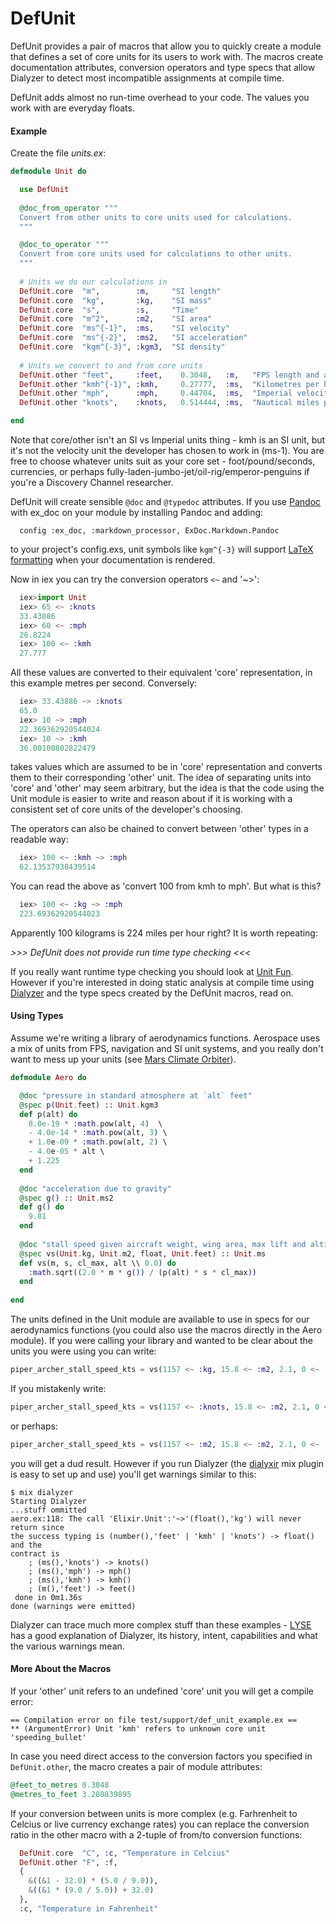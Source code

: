 # DefUnit

DefUnit provides a pair of macros that allow you to quickly create a module that
defines a set of core units for its users to work with. The macros
create documentation attributes, conversion operators and type specs that allow
Dialyzer to detect most incompatible assignments at compile time.

DefUnit adds almost no run-time overhead to your code. The values you work with
are everyday floats.

#### Example

Create the file _units.ex_:

```elixir
defmodule Unit do

  use DefUnit
  
  @doc_from_operator """
  Convert from other units to core units used for calculations.
  """

  @doc_to_operator """
  Convert from core units used for calculations to other units.
  """
  
  # Units we do our calculations in
  DefUnit.core  "m",        :m,     "SI length"
  DefUnit.core  "kg",       :kg,    "SI mass"
  DefUnit.core  "s",        :s,     "Time"
  DefUnit.core  "m^2",      :m2,    "SI area"
  DefUnit.core  "ms^{-1}",  :ms,    "SI velocity"
  DefUnit.core  "ms^{-2}",  :ms2,   "SI acceleration"
  DefUnit.core  "kgm^{-3}", :kgm3,  "SI density"
  
  # Units we convert to and from core units
  DefUnit.other "feet",     :feet,    0.3048,   :m,   "FPS length and altitude"
  DefUnit.other "kmh^{-1}", :kmh,     0.27777,  :ms,  "Kilometres per hour"
  DefUnit.other "mph",      :mph,     0.44704,  :ms,  "Imperial velocity"
  DefUnit.other "knots",    :knots,   0.514444, :ms,  "Nautical miles per hour"

end
```

Note that core/other isn't an SI vs Imperial units thing - kmh is an SI unit,
but it's not the velocity unit the developer has chosen to work in (ms-1). You are free to 
choose whatever units suit as your core set - foot/pound/seconds, currencies, or perhaps 
fully-laden-jumbo-jet/oil-rig/emperor-penguins if you're a Discovery Channel researcher.

DefUnit will create sensible `@doc` and `@typedoc` attributes. If you use 
[Pandoc](http://pandoc.org) with ex_doc on your module by installing Pandoc and adding:
 
```
  config :ex_doc, :markdown_processor, ExDoc.Markdown.Pandoc
```

to your project's config.exs, unit symbols like `kgm^{-3}` will support 
[LaTeX formatting](http://www.personal.ceu.hu/tex/math.htm#scripts) when your documentation
is rendered.

Now in iex you can try the conversion operators `<~` and '~>':

```elixir
  iex>import Unit
  iex> 65 <~ :knots
  33.43886
  iex> 60 <~ :mph
  26.8224
  iex> 100 <~ :kmh
  27.777
```

All these values are converted to their equivalent 'core' representation, in this
example metres per second. Conversely:

```elixir  
  iex> 33.43886 ~> :knots
  65.0
  iex> 10 ~> :mph
  22.369362920544024
  iex> 10 ~> :kmh
  36.00100802822479
```

takes values which are assumed to be in 'core' representation and converts them to their
corresponding 'other' unit. The idea of separating units into 'core' and 'other' may
seem arbitrary, but the idea is that the code using the Unit module is easier to
write and reason about if it is working with a consistent set of core units of the 
developer's choosing.

The operators can also be chained to convert between 'other' types in a readable way:

```elixir
  iex> 100 <~ :kmh ~> :mph
  62.13537938439514
```

You can read the above as 'convert 100 from kmh to mph'. But what is this?

```elixir
  iex> 100 <~ :kg ~> :mph
  223.69362920544023
```

Apparently 100 kilograms is 224 miles per hour right? It is worth repeating:

*>>> DefUnit does not provide run time type checking <<<*

If you really want runtime type checking you should look at 
[Unit Fun](https://hex.pm/packages/unit_fun). However if you're interested in
doing static analysis at compile time using [Dialyzer](http://erlang.org/doc/man/dialyzer.html)
and the type specs created by the DefUnit macros, read on.

#### Using Types

Assume we're writing a library of aerodynamics functions. Aerospace uses a mix of units
from FPS, navigation and SI unit systems, and you really don't want to mess up your units
(see [Mars Climate Orbiter](http://www.wired.com/2010/11/1110mars-climate-observer-report/)).

```elixir
defmodule Aero do

  @doc "pressure in standard atmosphere at `alt` feet"
  @spec p(Unit.feet) :: Unit.kgm3
  def p(alt) do
    8.0e-19 * :math.pow(alt, 4)  \
    - 4.0e-14 * :math.pow(alt, 3) \
    + 1.0e-09 * :math.pow(alt, 2) \
    - 4.0e-05 * alt \
    + 1.225
  end
  
  @doc "acceleration due to gravity"
  @spec g() :: Unit.ms2
  def g() do
    9.81
  end
  
  @doc "stall speed given aircraft weight, wing area, max lift and altitude"
  @spec vs(Unit.kg, Unit.m2, float, Unit.feet) :: Unit.ms
  def vs(m, s, cl_max, alt \\ 0.0) do
    :math.sqrt((2.0 * m * g()) / (p(alt) * s * cl_max))
  end
  
end
```

The units defined in the Unit module are available to use in specs for our
aerodynamics functions (you could also use the macros directly in the Aero module). If you were 
calling your library and wanted to be clear about the units you were using you can write:

```elixir
piper_archer_stall_speed_kts = vs(1157 <~ :kg, 15.8 <~ :m2, 2.1, 0 <~ :feet) ~> :knots
```

If you mistakenly write:

```elixir
piper_archer_stall_speed_kts = vs(1157 <~ :knots, 15.8 <~ :m2, 2.1, 0 <~ :feet) ~> :knots
```

or perhaps:

```elixir
piper_archer_stall_speed_kts = vs(1157 <~ :m2, 15.8 <~ :m2, 2.1, 0 <~ :feet) ~> :kg
```

you will get a dud result. However if you run Dialyzer (the
[dialyxir](https://hex.pm/packages/dialyxir) mix plugin is easy to set up and
use) you'll get warnings similar to this:

```
$ mix dialyzer
Starting Dialyzer
...stuff ommitted
aero.ex:118: The call 'Elixir.Unit':'~>'(float(),'kg') will never return since
the success typing is (number(),'feet' | 'kmh' | 'knots') -> float() and the
contract is 
    ; (ms(),'knots') -> knots()
    ; (ms(),'mph') -> mph()
    ; (ms(),'kmh') -> kmh()
    ; (m(),'feet') -> feet()
 done in 0m1.36s
done (warnings were emitted)
```

Dialyzer can trace much more complex stuff than these examples - [LYSE](http://learnyousomeerlang.com/dialyzer)
has a good explanation of Dialyzer, its history, intent, capabilities and what the various warnings mean.

#### More About the Macros

If your 'other' unit refers to an undefined 'core' unit you will get a compile error:

```
== Compilation error on file test/support/def_unit_example.ex ==
** (ArgumentError) Unit 'kmh' refers to unknown core unit 'speeding_bullet'
```

In case you need direct access to the conversion factors you specified in `DefUnit.other`, the macro creates
a pair of module attributes:

```elixir
@feet_to_metres 0.3048
@metres_to_feet 3.280839895
```

If your conversion between units is more complex (e.g. Farhrenheit to Celcius or live currency
exchange rates) you can replace the conversion ratio in the other macro with a 2-tuple of 
from/to conversion functions:

```elixir
  DefUnit.core  "C", :c, "Temperature in Celcius"
  DefUnit.other "F", :f,
  {
    &((&1 - 32.0) * (5.0 / 9.0)),
    &((&1 * (9.0 / 5.0)) + 32.0)
  },
  :c, "Temperature in Fahrenheit"
```
